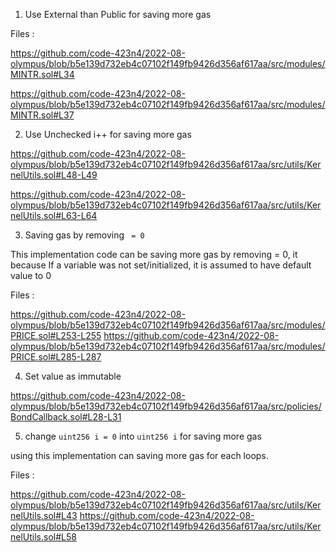 1. Use External than Public for saving more gas

Files : 

https://github.com/code-423n4/2022-08-olympus/blob/b5e139d732eb4c07102f149fb9426d356af617aa/src/modules/MINTR.sol#L34

https://github.com/code-423n4/2022-08-olympus/blob/b5e139d732eb4c07102f149fb9426d356af617aa/src/modules/MINTR.sol#L37

2. Use Unchecked i++ for saving more gas

https://github.com/code-423n4/2022-08-olympus/blob/b5e139d732eb4c07102f149fb9426d356af617aa/src/utils/KernelUtils.sol#L48-L49

https://github.com/code-423n4/2022-08-olympus/blob/b5e139d732eb4c07102f149fb9426d356af617aa/src/utils/KernelUtils.sol#L63-L64

3. Saving gas by removing ` = 0`

This implementation code can be saving more gas by removing = 0, it because If a variable was not set/initialized, it is assumed to have default value to 0

Files :

https://github.com/code-423n4/2022-08-olympus/blob/b5e139d732eb4c07102f149fb9426d356af617aa/src/modules/PRICE.sol#L253-L255
https://github.com/code-423n4/2022-08-olympus/blob/b5e139d732eb4c07102f149fb9426d356af617aa/src/modules/PRICE.sol#L285-L287

4. Set value as immutable 

https://github.com/code-423n4/2022-08-olympus/blob/b5e139d732eb4c07102f149fb9426d356af617aa/src/policies/BondCallback.sol#L28-L31

5.  change `uint256 i = 0` into `uint256 i` for saving more gas

using this implementation can saving more gas for each loops.

Files : 

https://github.com/code-423n4/2022-08-olympus/blob/b5e139d732eb4c07102f149fb9426d356af617aa/src/utils/KernelUtils.sol#L43
https://github.com/code-423n4/2022-08-olympus/blob/b5e139d732eb4c07102f149fb9426d356af617aa/src/utils/KernelUtils.sol#L58